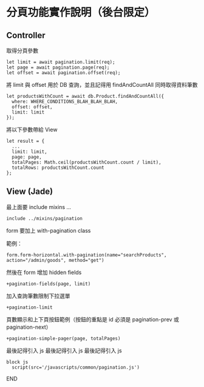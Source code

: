 # 分頁功能實作說明（後台限定）

## Controller

取得分頁參數

```
let limit = await pagination.limit(req);
let page = await pagination.page(req);
let offset = await pagination.offset(req);
```

將 limit 與 offset 用於 DB 查詢，並且記得用 findAndCountAll 同時取得資料筆數

```
let productsWithCount = await db.Product.findAndCountAll({
  where: WHERE_CONDITIONS_BLAH_BLAH_BLAH,
  offset: offset,
  limit: limit
});
```

將以下參數帶給 View

```
let result = {
  ...
  limit: limit,
  page: page,
  totalPages: Math.ceil(productsWithCount.count / limit),
  totalRows: productsWithCount.count
};
```

## View (Jade)

最上面要 include mixins ...

```
include ../mixins/pagination
```

form 要加上 with-pagination class

範例：

```
form.form-horizontal.with-pagination(name="searchProducts", action="/admin/goods", method="get")
```

然後在 form 增加 hidden fields

```
+pagination-fields(page, limit)
```

加入查詢筆數限制下拉選單

```
+pagination-limit
```

頁數顯示和上下頁按鈕範例（按鈕的重點是 id 必須是 pagination-prev 或 pagination-next）

```
+pagination-simple-pager(page, totalPages)
```

最後記得引入 js
最後記得引入 js
最後記得引入 js

```
block js
  script(src='/javascripts/common/pagination.js')
```

END
